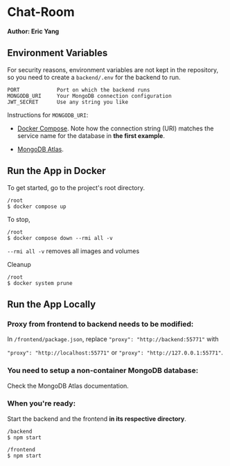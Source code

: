 ﻿# Chat-Room

**Author: Eric Yang**

## Environment Variables

For security reasons, environment variables are not kept in the repository, so you need to create a `backend/.env` for the backend to run.

```
PORT            Port on which the backend runs
MONGODB_URI     Your MongoDB connection configuration
JWT_SECRET      Use any string you like
```

Instructions for `MONGODB_URI`:

- [Docker Compose](https://docs.docker.com/compose/networking/). Note how the connection string (URI) matches the service name for the database in **the first example**.

- [MongoDB Atlas](https://www.mongodb.com/developer/languages/javascript/getting-started-with-mongodb-and-mongoose/#:~:text=Connecting%20to%20MongoDB).

## Run the App in Docker

To get started, go to the project's root directory.

```
/root
$ docker compose up
```

To stop,

```
/root
$ docker compose down --rmi all -v
```

`--rmi all -v` removes all images and volumes

Cleanup

```
/root
$ docker system prune
```

## Run the App Locally

### Proxy from frontend to backend needs to be modified:

In `/frontend/package.json`, replace `"proxy": "http://backend:55771"` with

`"proxy": "http://localhost:55771"` or `"proxy": "http://127.0.0.1:55771"`.

### You need to setup a non-container MongoDB database:

Check the MongoDB Atlas documentation.

### When you're ready:

Start the backend and the frontend **in its respective directory**.

```
/backend
$ npm start
```

```
/frontend
$ npm start
```
